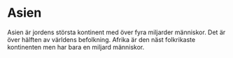 # Asien

Asien är jordens största kontinent med över fyra miljarder människor. Det är
över hälften av världens befolkning. Afrika är den näst folkrikaste kontinenten
men har bara en miljard människor.
